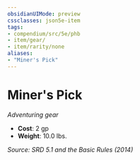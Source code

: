 ```yaml
---
obsidianUIMode: preview
cssclasses: json5e-item
tags:
- compendium/src/5e/phb
- item/gear/
- item/rarity/none
aliases: 
- "Miner's Pick"
---
```

# Miner's Pick
*Adventuring gear*  

- **Cost**: 2 gp
- **Weight**: 10.0 lbs.

*Source: SRD 5.1 and the Basic Rules (2014)*